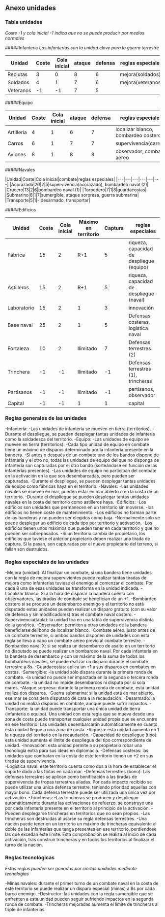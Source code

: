 ## Anexo unidades

### Tabla unidades

*Coste -1 y cola inicial -1 indica que no se puede producir por medios normales*

#####Infantería
*Las infanterías son la unidad clave para la guerra terrestre*

|Unidad|Coste|Cola inicial|ataque|defensa|reglas especiales|
|---|---|---|---|---|---|
|Reclutas|3|0|8|6|mejora(soldados)|
|Soldados|4|1|7|6|mejora(veteranos)|
|Veteranos|-1|-1|7|5||

#####Equipo

|Unidad|Coste|Cola inicial|ataque|defensa|reglas especiales|
|---|---|---|---|---|---|
|Artillería|4|1|6|7|localizar blanco, bombardeo costero|
|Carros|6|1|7|7|supervivencia(carros)|
|Aviones|8|1|8|8|observador, combate aéreo|

#####Navales

|Unidad|Coste|Cola inicial|combate|reglas especiales|
|---|---|---|---|---|---|
|Acorazado|20|2|5|supervivencia(acorazado), bombardeo naval (2)|
|Crucero|13|2|6|bombardeo naval (1)|
|Torpedero|7|1|8|guardacostas|
|Submarino|8|1|7|sumergible, ataque sorpresa, guerra submarina|
|Transporte|5|1|-|desarmado, transportar|

#####Edificios

|Unidad|Coste|Cola inicial|Máximo en territorio|Captura|reglas especiales|
|---|---|---|---|---|---|
|Fábrica|15|2|R+1|5|riqueza, capacidad de despliegue (equipo)|
|Astilleros|15|2|R+1|5|riqueza, capacidad de despliegue (naval)|
|Laboratorio|15|2|1|3|innovación|
|Base naval|25|2|1|5|Defensas costeras, logística naval|
|Fortaleza|10|2|Ilimitado|7|Defensas terrestres (2)|
|Trinchera|-1|-1|Ilimitado|-1|Defensas terrestres (1), trincheras|
|Partisanos|-1|-1|Ilimitado|-1|partisanos, observador|
|Capital|-1|-1|1|1|capital|


### Reglas generales de las unidades

-Infantería:
    -Las unidades de infantería se mueven en tierra (territorios).
    -Durante el despliegue, se pueden desplegar tantas unidades de infantería como la soldadesca del territorio.
-Equipo:
    -Las unidades de equipo se mueven en tierra (territorios).
    -Cada tipo unidad de equipo en combate tiene un máximo de disparos determinado por la infantería presente en la bandera.
    -Si antes o después de un combate uno de los bandos dispone de infantería y el otro no, todas las unidades de equipo del que no disponga de infantería son capturadas por el otro bando (sorteándose en función de las infanterías presentes).
    -Las unidades de equipo no participan del combate en la activación en la que son desembarcadas, pero pueden ser capturadas.
    -Durante el despliegue, se pueden desplegar tantas unidades de equipo como fábricas haya en el territorio.
-Navales:
    -Las unidades navales se mueven en mar, pueden estar en mar abierto o en la costa de un territorio.
    -Durante el despliegue se pueden desplegar tantas unidades navales en la costa del territorio como astilleros haya.
-Edificios:
	-Los edificios son unidades que permanecen en un territorio sin moverse.
	-los edificios no tienen coste de mantenimiento.
	-Los edificios no forman parte de las banderas y no pueden ser elegidos como baja.
	-Normalmente sólo se puede desplegar un edificio de cada tipo por territorio y activación.
	-Los edificios tienen unos máximos que pueden tener en cada territorio y que no pueden ser sobrepasados.
	-Si un territorio cambia de propietario, los edificios que tuviese el anterior propietario deben realizar una tirada de captura. Si la pasan, son capturadas por el nuevo propietario del terreno, si fallan son destruidos.

### Reglas especiales de las unidades

-Mejora (unidad): Al finalizar un combate, si una bandera tiene unidades con la regla de mejora supervivientes puede realizar tantas tiradas de mejora como infanterías tuviese el enemigo al comenzar el combate. Por cada 8 una de esas unidades se transforma en la unidad indicada.
-Localizar blanco: Si a la hora de disparar la bandera cuenta con observadores, las tiradas de combate se benefician de un +1.
-Bombardeo costero si se produce un desembarco enemigo y el territorio no está disputado estas unidades pueden realizar un disparo gratuito (con su valor de defensa y sin modificadores) tras el combate naval costero.
-Supervivencia(tabla): la unidad tira en una tabla de supervivencia distinta de la genérica.
-Observador: permiten a otras unidades de la bandera beneficiarse del bono de localizar blanco.
-Combate aéreo: justo antes de un combate terrestre, si ambos bandos disponen de unidades con esta regla se lleva a cabo un combate aéreo previo al combate terrestre.
-Bombardeo naval X: si se realiza un desembarco de asalto en un territorio no disputado se puede realizar un bombardeo naval. Por cada infantería en la bandera de desembarco y con un máximo de la suma de todos los bombardeos navales, se puede realizar un disparo durante el combate terrestre a 8s. 
-Guardacostas: aplica un +1 a sus disparos en combates en costas.
-Sumergible:
    -la unidad sólo dispara durante la primera ronda de combate.
    -la unidad no puede ser impactada en la segunda o tercera ronda de combate.
    -la unidad no impide desembarcos ni disputa por si sola mares.
-Ataque sorpresa: durante la primera ronda de combate, esta unidad realiza dos disparos.
-Guerra submarina: si la unidad está en mar abierto, ese mar se considera disputado de cara a la recaudación.
-Desarmado: la unidad no realiza disparos en combate, aunque puede sufrir impactos.
-Transporte: la unidad puede transportar una única unidad de tierra (infantería o equipo). Una unidad con esta regla que se mueva desde una zona de costa puede transportar cualquier unidad propia que se encuentre en ese territorio. Las unidades desembarcarán automáticamente en cuanto esta unidad llegue a una zona de costa.
-Riqueza: esta unidad aumenta en 1 la riqueza del territorio en la recaudación.
-Capacidad de despliegue (tipo): esta unidad aumenta el límite de despliegue del tipo correspondiente de unidad.
-Innovación: esta unidad permite a su propietario robar una tecnología extra para sus ideas en diplomacia. 
-Defensas costeras: las unidades que combatan en la costa de este territorio tienen un +2 en sus tiradas de supervivencia.  
-Logística naval: este territorio cuenta como dos a la hora de establecer el soporte dado a las flotas en cada mar.
-Defensas terrestres (bono): Las defensas terrestres se aplican como bonificación a las tiradas de supervivencia de tropas terrestres aliadas. Por cada impacto recibido se puede utilizar una única defensa terrestre, teniendo prioridad aquellas con mayor bono. Cada defensa terrestre puede ser utilizada una única vez por activación.
-Trincheras:
    -Las trincheras se producen y despliegan automáticamente durante las activaciones de refuerzo, se construye una por cada infantería presente en el territorio al principio de la activación.
    -Pueden desplegarse trincheras en territorios que no sean propios.
    -Las trincheras son destruidas al usarse su regla defensas terrestres.
	-Una nación puede tener en un territorio un máximo de trincheras equivalente al doble de las infanterías que tenga presentes en ese territorio, perdiendose las que excedan este límite. Esta comprobación se realiza al inicio de cada activación, tras construir trincheras y en todos los territorios al finalizar el turno de la nación.
	
### Reglas tecnológicas
*Estas reglas pueden ser ganadas por ciertas unidades mediante tecnologías*

-Minas navales: durante el primer turno de un combate naval en la costa de este territorio se puede realizar un disparo especial (minas) a 8s por cada barco enemigo.
-Destructor: las unidades con la regla sumergible que se enfrenten a esta unidad pueden seguir sufriendo impactos en la segunda ronda de combate.
-Trincheras mejoradas aumenta el límite de trincheras al triple de infanterias.